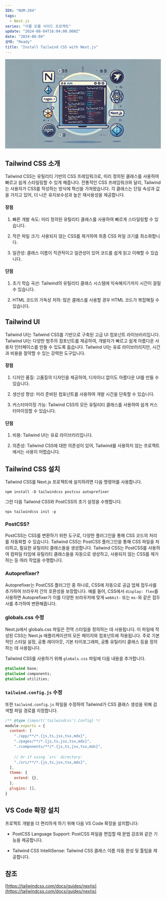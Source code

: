 ```yaml
---
IDX: "NUM-204"
tags:
  - Next.js
series: "이름 모를 사이드 프로젝트"
update: "2024-08-04T16:04:00.000Z"
date: "2024-08-04"
상태: "Ready"
title: "Install Tailwind CSS with Next.js"
---
```

![](image1.png)
## Tailwind CSS 소개

Tailwind CSS는 유틸리티 기반의 CSS 프레임워크로, 미리 정의된 클래스를 사용하여 빠르고 쉽게 스타일링할 수 있게 해줍니다. 전통적인 CSS 프레임워크와 달리, Tailwind는 사용자가 CSS를 작성하는 방식에 혁신을 가져왔습니다. 각 클래스는 단일 속성과 값을 가지고 있어, 더 나은 유지보수성과 높은 재사용성을 제공합니다.

#### 장점

1. 빠른 개발 속도: 미리 정의된 유틸리티 클래스를 사용하여 빠르게 스타일링할 수 있습니다.

1. 작은 파일 크기: 사용되지 않는 CSS를 제거하여 최종 CSS 파일 크기를 최소화합니다.

1. 일관성: 클래스 이름이 직관적이고 일관성이 있어 코드를 쉽게 읽고 이해할 수 있습니다.

#### 단점

1. 초기 학습 곡선: Tailwind의 유틸리티 클래스 시스템에 익숙해지기까지 시간이 걸릴 수 있습니다.

1. HTML 코드의 가독성 저하: 많은 클래스를 사용할 경우 HTML 코드가 복잡해질 수 있습니다.

## Tailwind UI

Tailwind UI는 Tailwind CSS를 기반으로 구축된 고급 UI 컴포넌트 라이브러리입니다. Tailwind UI는 다양한 범주의 컴포넌트를 제공하여, 개발자가 빠르고 쉽게 아름다운 사용자 인터페이스를 만들 수 있도록 돕습니다. Tailwind UI는 유료 라이브러리지만, 시간과 비용을 절약할 수 있는 강력한 도구입니다.

#### 장점

1. 디자인 품질: 고품질의 디자인을 제공하여, 디자이너 없이도 아름다운 UI를 만들 수 있습니다.

1. 생산성 향상: 미리 준비된 컴포넌트를 사용하여 개발 시간을 단축할 수 있습니다.

1. 커스터마이징 가능: Tailwind CSS의 모든 유틸리티 클래스를 사용하여 쉽게 커스터마이징할 수 있습니다.

#### 단점

1. 비용: Tailwind UI는 유료 라이브러리입니다.

1. 의존성: Tailwind CSS에 대한 의존성이 있어, Tailwind를 사용하지 않는 프로젝트에서는 사용이 어렵습니다.

## Tailwind CSS 설치

Tailwind CSS를 Next.js 프로젝트에 설치하려면 다음 명령어를 사용합니다.

```shell
npm install -D tailwindcss postcss autoprefixer
```

그런 다음 Tailwind CSS와 PostCSS의 초기 설정을 수행합니다.

```shell
npx tailwindcss init -p
```

### PostCSS?

PostCSS는 CSS를 변환하기 위한 도구로, 다양한 플러그인을 통해 CSS 코드의 처리를 자동화할 수 있습니다. Tailwind CSS는 PostCSS 플러그인을 통해 CSS 파일을 처리하고, 필요한 유틸리티 클래스들을 생성합니다. Tailwind CSS는 PostCSS를 사용하여 컴파일 타임에 유틸리티 클래스들을 자동으로 생성하고, 사용되지 않는 CSS를 제거하는 등 여러 작업을 수행합니다.

### Autoprefixer?

Autoprefixer는 PostCSS 플러그인 중 하나로, CSS에 자동으로 공급 업체 접두사를 추가하여 브라우저 간의 호환성을 보장합니다. 예를 들어, CSS에서 `display: flex`를 사용하면 Autoprefixer가 이를 다양한 브라우저에 맞게 `webkit-` 또는 `ms-`와 같은 접두사를 추가하여 변환해줍니다.

### globals.css 수정

Next.js에서 globals.css 파일은 전역 스타일을 정의하는 데 사용됩니다. 이 파일에 작성된 CSS는 Next.js 애플리케이션의 모든 페이지와 컴포넌트에 적용됩니다. 주로 기본적인 스타일 설정, 공통 레이아웃, 기본 타이포그래피, 공통 유틸리티 클래스 등을 정의하는 데 사용됩니다.

Tailwind CSS를 사용하기 위해 `globals.css` 파일에 다음 내용을 추가합니다.

```css
@tailwind base;
@tailwind components;
@tailwind utilities;
```

### `tailwind.config.js`  수정

또한 `tailwind.config.js` 파일을 수정하여 Tailwind가 CSS 클래스 생성을 위해 검색할 파일 경로를 지정합니다.

```javascript
/** @type {import('tailwindcss').Config} */
module.exports = {
  content: [
    "./app/**/*.{js,ts,jsx,tsx,mdx}",
    "./pages/**/*.{js,ts,jsx,tsx,mdx}",
    "./components/**/*.{js,ts,jsx,tsx,mdx}",

    // Or if using `src` directory:
    "./src/**/*.{js,ts,jsx,tsx,mdx}",
  ],
  theme: {
    extend: {},
  },
  plugins: [],
}
```

## VS Code 확장 설치

프로젝트 개발을 더 편리하게 하기 위해 다음 VS Code 확장을 설치합니다:

- PostCSS Language Support: PostCSS 파일을 편집할 때 문법 강조와 같은 기능을 제공합니다.

- Tailwind CSS IntelliSense: Tailwind CSS 클래스 이름 자동 완성 및 툴팁을 제공합니다.

## 참조

[https://tailwindcss.com/docs/guides/nextjs](https://tailwindcss.com/docs/guides/nextjs)



